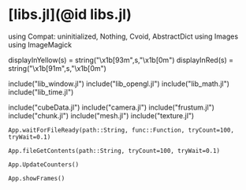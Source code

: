 # [libs.jl](@id libs.jl)

using Compat: uninitialized, Nothing, Cvoid, AbstractDict
using Images
using ImageMagick

displayInYellow(s) = string("\x1b[93m",s,"\x1b[0m")
displayInRed(s) = string("\x1b[91m",s,"\x1b[0m")

include("lib_window.jl")
include("lib_opengl.jl")
include("lib_math.jl")
include("lib_time.jl")

include("cubeData.jl")
include("camera.jl")
include("frustum.jl")
include("chunk.jl")
include("mesh.jl")
include("texture.jl")

```@docs
App.waitForFileReady(path::String, func::Function, tryCount=100, tryWait=0.1)
```

```@docs
App.fileGetContents(path::String, tryCount=100, tryWait=0.1)
```

```@docs
App.UpdateCounters()
```

```@docs
App.showFrames()
```
